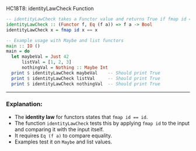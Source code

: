 HC18T8: identityLawCheck Function

```haskell
-- identityLawCheck takes a Functor value and returns True if fmap id == id
identityLawCheck :: (Functor f, Eq (f a)) => f a -> Bool
identityLawCheck x = fmap id x == x

-- Example usage with Maybe and list functors
main :: IO ()
main = do
  let maybeVal = Just 42
      listVal = [1, 2, 3]
      nothingVal = Nothing :: Maybe Int
  print $ identityLawCheck maybeVal    -- Should print True
  print $ identityLawCheck listVal     -- Should print True
  print $ identityLawCheck nothingVal  -- Should print True
```

---

### Explanation:

* The **identity law** for functors states that `fmap id == id`.
* The function `identityLawCheck` tests this by applying `fmap id` to the input and comparing it with the input itself.
* It requires `Eq (f a)` to compare equality.
* Examples test it on `Maybe` and list values.
